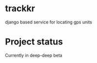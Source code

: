 trackkr
=======

django based service for locating gps units


Project status
=======

Currently in deep-deep beta
